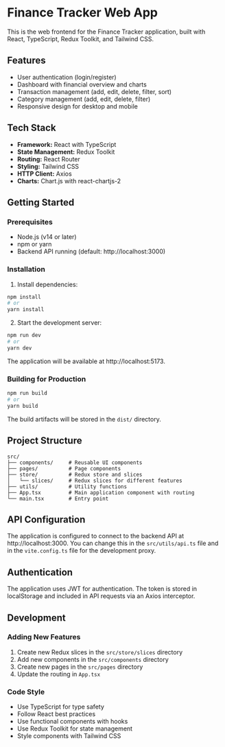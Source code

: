 # Finance Tracker Web App

This is the web frontend for the Finance Tracker application, built with React, TypeScript, Redux Toolkit, and Tailwind CSS.

## Features

- User authentication (login/register)
- Dashboard with financial overview and charts
- Transaction management (add, edit, delete, filter, sort)
- Category management (add, edit, delete, filter)
- Responsive design for desktop and mobile

## Tech Stack

- **Framework:** React with TypeScript
- **State Management:** Redux Toolkit
- **Routing:** React Router
- **Styling:** Tailwind CSS
- **HTTP Client:** Axios
- **Charts:** Chart.js with react-chartjs-2

## Getting Started

### Prerequisites

- Node.js (v14 or later)
- npm or yarn
- Backend API running (default: http://localhost:3000)

### Installation

1. Install dependencies:

```bash
npm install
# or
yarn install
```

2. Start the development server:

```bash
npm run dev
# or
yarn dev
```

The application will be available at http://localhost:5173.

### Building for Production

```bash
npm run build
# or
yarn build
```

The build artifacts will be stored in the `dist/` directory.

## Project Structure

```
src/
├── components/     # Reusable UI components
├── pages/          # Page components
├── store/          # Redux store and slices
│   └── slices/     # Redux slices for different features
├── utils/          # Utility functions
├── App.tsx         # Main application component with routing
└── main.tsx        # Entry point
```

## API Configuration

The application is configured to connect to the backend API at http://localhost:3000. You can change this in the `src/utils/api.ts` file and in the `vite.config.ts` file for the development proxy.

## Authentication

The application uses JWT for authentication. The token is stored in localStorage and included in API requests via an Axios interceptor.

## Development

### Adding New Features

1. Create new Redux slices in the `src/store/slices` directory
2. Add new components in the `src/components` directory
3. Create new pages in the `src/pages` directory
4. Update the routing in `App.tsx`

### Code Style

- Use TypeScript for type safety
- Follow React best practices
- Use functional components with hooks
- Use Redux Toolkit for state management
- Style components with Tailwind CSS 